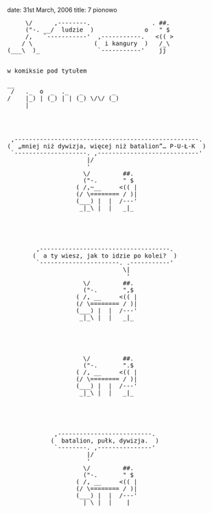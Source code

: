 date: 31st March, 2006
title: 7 pionowo

<pre>
     \/      ,--------.                 . ##. 
     ("-. __/  ludzie  )              o   " $ 
     /,   `-----------'  ,-----------.   <(( >
    / \                 (  i kangury  )   /_\ 
(___\  )_                `-----------'    jj  


w komiksie pod tytułem

__                              
 /   ._  o  _  ._   _        _  
/    |_) | (_) | | (_) \/\/ (_) 
     |                          




 ,---------------------------------------------------. 
(  „mniej niż dywizja, więcej niż batalion”… P-U-Ł-K  )
 `--------------------. ,----------------------------' 
                      |/                               
                      '                                
                     \/         ##.                    
                     ("-.       " $                    
                   ( /,~__     <(( |                   
                   (/ \======== / )|                   
                   (___) |  |  /---'                   
                    _|_\ |  |   _|_                    





        ,------------------------------------.         
       (  a ty wiesz, jak to idzie po kolei?  )        
        `----------------------. .-----------'         
                                \|                     
                                 '                     
                     \/         ##.                    
                     ("-.       ",$                    
                   ( /, __     <(( |                   
                   (/ \======== / )|                   
                   (___) |  |  /---'                   
                    _|_\ |  |   _|_                    





                     \/         ##.                    
                     ("-.       ".$                    
                   ( /, __     <(( |                   
                   (/ \======== / )|                   
                   (___) |  |  /---'                   
                    _|_\ |  |   _|_                    





             ,--------------------------.              
            (  batalion, pułk, dywizja.  )             
             `--------. ,---------------'              
                      |/                               
                      '                                
                     \/         ##.                    
                     ("-.       " $                    
                   ( /, __     <(( |                   
                   (/ \======== / )|                   
                   (___) |  |  /---'                   
                    _|_\ |  |   _|_                    
</pre>
